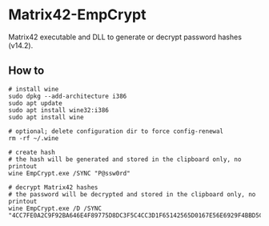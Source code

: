 # Matrix42-EmpCrypt
Matrix42 executable and DLL to generate or decrypt password hashes (v14.2).

## How to

````
# install wine
sudo dpkg --add-architecture i386
sudo apt update
sudo apt install wine32:i386
sudo apt install wine

# optional; delete configuration dir to force config-renewal
rm -rf ~/.wine

# create hash
# the hash will be generated and stored in the clipboard only, no printout
wine EmpCrypt.exe /SYNC "P@ssw0rd"

# decrypt Matrix42 hashes
# the password will be decrypted and stored in the clipboard only, no printout
wine EmpCrypt.exe /D /SYNC "4CC7FE0A2C9F92BA646E4F89775D8DC3F5C4CC3D1F65142565D0167E56E6929F4BBD5C6F129C8F33303E53141A6F31C1"
````
